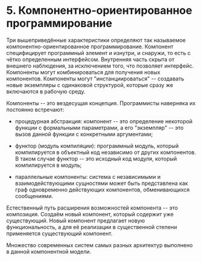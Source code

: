 # 5. Компонентно-ориентированное программирование

Три вышеприведённые характеристики определяют так называемое компонентно-ориентированное программирование. Компонент специфицирует программный элемент и изнутри, и снаружи, то есть с чётко определенным интерфейсом. Внутренняя часть скрыта от внешнего наблюдения, за исключением того, что позволяет интерфейс. Компоненты могут комбинироваться для получения новых компонентов. Компоненты могут "инстанциироваться" -- создавать новые экземпляры с одинаковой структурой, которые сразу же включаются в рабочую среду.

Компоненты -- это вездесущая концепция. Программисты наверняка их постоянно встречают:

- процедурная абстракция: компонент -- это определение некоторой функции с формальными параметрами, а его "экземпляр" -- это вызов данной функции с конкретными аргументами;

- функтор (модуль компиляции): программный модуль, который компилируется в объектный код независимо от других компонентов. В таком случае функтор -- это исходный код модуля, который компилируется в модуль;

- параллельные компоненты: система с независимыми и взаимодействующими сущностями может быть представлена как граф одновременно действующих компонентов, обменивающихся сообщениями.

Естественный путь расширения возможностей компонента -- это композиция. Создаём новый компонент, который содержит уже существующий. Новый компонент предлагает новую функциональность, а для её реализации в существенной степени применяется существующий компонент.

Множество современных систем самых разных архитектур выполнено в данной компонентной модели.

